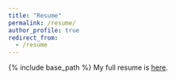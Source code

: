 ```yaml
---
title: "Resume"
permalink: /resume/
author_profile: true
redirect_from:
  - /resume
---
```

{% include base_path %}
My full resume is [here](https://github.com/mohammadhossein-bahari/mohammadhossein-bahari.github.io/blob/academicfiles/Bahari_CV.pdf).
